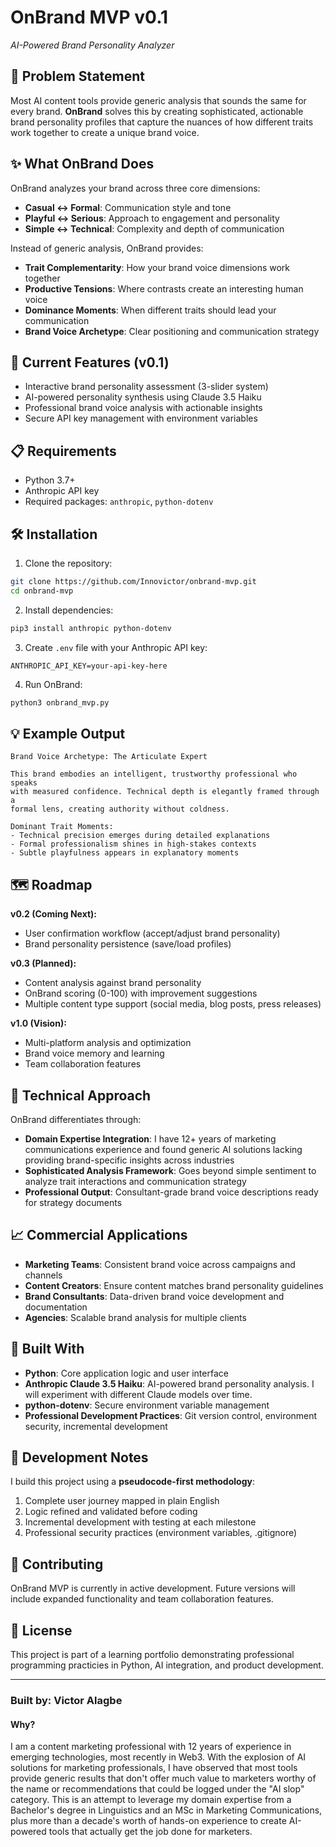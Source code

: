 # OnBrand MVP v0.1
*AI-Powered Brand Personality Analyzer*

## 🎯 Problem Statement

Most AI content tools provide generic analysis that sounds the same for every brand. **OnBrand** solves this by creating sophisticated, actionable brand personality profiles that capture the nuances of how different traits work together to create a unique brand voice.

## ✨ What OnBrand Does

OnBrand analyzes your brand across three core dimensions:
- **Casual ↔ Formal**: Communication style and tone
- **Playful ↔ Serious**: Approach to engagement and personality  
- **Simple ↔ Technical**: Complexity and depth of communication

Instead of generic analysis, OnBrand provides:
- **Trait Complementarity**: How your brand voice dimensions work together
- **Productive Tensions**: Where contrasts create an interesting human voice
- **Dominance Moments**: When different traits should lead your communication
- **Brand Voice Archetype**: Clear positioning and communication strategy

## 🚀 Current Features (v0.1)

- Interactive brand personality assessment (3-slider system)
- AI-powered personality synthesis using Claude 3.5 Haiku
- Professional brand voice analysis with actionable insights
- Secure API key management with environment variables

## 📋 Requirements

- Python 3.7+
- Anthropic API key
- Required packages: `anthropic`, `python-dotenv`

## 🛠️ Installation

1. Clone the repository:
```bash
git clone https://github.com/Innovictor/onbrand-mvp.git
cd onbrand-mvp
```

2. Install dependencies:
```bash
pip3 install anthropic python-dotenv
```

3. Create `.env` file with your Anthropic API key:
```
ANTHROPIC_API_KEY=your-api-key-here
```

4. Run OnBrand:
```bash
python3 onbrand_mvp.py
```

## 💡 Example Output

```
Brand Voice Archetype: The Articulate Expert

This brand embodies an intelligent, trustworthy professional who speaks 
with measured confidence. Technical depth is elegantly framed through a 
formal lens, creating authority without coldness.

Dominant Trait Moments:
- Technical precision emerges during detailed explanations
- Formal professionalism shines in high-stakes contexts  
- Subtle playfulness appears in explanatory moments
```

## 🗺️ Roadmap

**v0.2 (Coming Next):**
- User confirmation workflow (accept/adjust brand personality)
- Brand personality persistence (save/load profiles)

**v0.3 (Planned):**
- Content analysis against brand personality
- OnBrand scoring (0-100) with improvement suggestions
- Multiple content type support (social media, blog posts, press releases)

**v1.0 (Vision):**
- Multi-platform analysis and optimization
- Brand voice memory and learning
- Team collaboration features

## 🎨 Technical Approach

OnBrand differentiates through:
- **Domain Expertise Integration**: I have 12+ years of marketing communications experience and found generic AI solutions lacking providing brand-specific insights across industries
- **Sophisticated Analysis Framework**: Goes beyond simple sentiment to analyze trait interactions and communication strategy
- **Professional Output**: Consultant-grade brand voice descriptions ready for strategy documents

## 📈 Commercial Applications

- **Marketing Teams**: Consistent brand voice across campaigns and channels
- **Content Creators**: Ensure content matches brand personality guidelines  
- **Brand Consultants**: Data-driven brand voice development and documentation
- **Agencies**: Scalable brand analysis for multiple clients

## 🔧 Built With

- **Python**: Core application logic and user interface
- **Anthropic Claude 3.5 Haiku**: AI-powered brand personality analysis. I will experiment with different Claude models over time.
- **python-dotenv**: Secure environment variable management
- **Professional Development Practices**: Git version control, environment security, incremental development

## 📝 Development Notes

I build this project using a **pseudocode-first methodology**:
1. Complete user journey mapped in plain English
2. Logic refined and validated before coding
3. Incremental development with testing at each milestone
4. Professional security practices (environment variables, .gitignore)

## 🤝 Contributing

OnBrand MVP is currently in active development. Future versions will include expanded functionality and team collaboration features.

## 📄 License

This project is part of a learning portfolio demonstrating professional programming practicies in Python, AI integration, and product development.

---

### Built by: Victor Alagbe 

#### Why?

I am a content marketing professional with 12 years of experience in emerging technologies, most recently in Web3. With the explosion of AI solutions for marketing professionals, I have observed that most tools provide generic results that don't offer much value to marketers worthy of the name or recommendations that could be logged under the "AI slop" category. This is an attempt to leverage my domain expertise from a Bachelor's degree in Linguistics and an MSc in Marketing Communications, plus more than a decade's worth of hands-on experience to create AI-powered tools that actually get the job done for marketers.